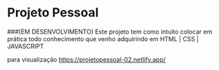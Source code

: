 # Projeto Pessoal
###(EM DESENVOLVIMENTO)  Este projeto tem como intuito colocar em prática todo conhecimento que venho adquirindo em HTML | CSS | JAVASCRIPT

para visualização https://projetopessoal-02.netlify.app/
